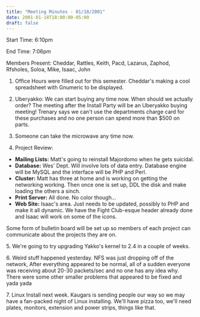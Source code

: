 ```yaml
---
title: "Meeting Minutes - 01/18/2001"
date: 2001-01-18T18:00:00-05:00
draft: false
---
```


Start Time: 6:10pm </p><p>
End Time: 7:06pm </p><p>
Members Present: Cheddar, Rattles, Keith, Pacd, Lazarus, Zaphod,  Rfsholes, Soloa, Mike, Isaac, John </p><p>
1. Office Hours were filled out for this semester.  Cheddar's making a cool spreadsheet with Gnumeric to be displayed. </p><p>
2. Uberyakko: We can start buying any time now.  When should we actually order?  The meeting after the Install Party will be an Uberyakko buying  meeting!  Trenary says we can't use the departments charge card for these purchases and no one person can spend more than $500 on parts. </p><p>
3. Someone can take the microwave any time now. </p><p>
4. Project Review: </p><p>
<ul> <li><b>Mailing Lists:</b>  Matt's going to reinstall Majordomo when he gets suicidal.</li> <li><b>Database:</b>  Wes' Dept.  Will involve lots of data entry.  Database engine will be MySQL and the interface will be PHP and Perl.</li> <li><b>Cluster:</b>  Matt has three at home and is working on getting the networking working.  Then once one is set up, DDL the disk and make loading the others a sinch.</li> <li><b>Print Server:</b>  All done.  No color though...</li> <li><b>Web Site:</b>  Isaac's area.  Just needs to be updated, possibly to PHP and make it all dynamic.  We have the Fight Club-esque header already done and Isaac will work on some of the icons.</li> </ul> </p><p>
Some form of bulletin board will be set up so members of each project can communicate about the projects they are on. </p><p>
5. We're going to try upgrading Yakko's kernel to 2.4 in a couple of weeks. </p><p>
6. Weird stuff happened yesterday.  NFS was just dropping off of the network, After everything appeared to be normal, all of a sudden everyone was receiving about 20-30 packets/sec and no one has any idea why.  There were some other smaller problems that appeared to be fixed and yada yada </p><p>
7. Linux Install next week.  Kaugars is sending people our way so we may have a fan-packed night of Linux installing.  We'll have pizza too, we'll need  plates, monitors, extension and power strips, things like that. </p>
